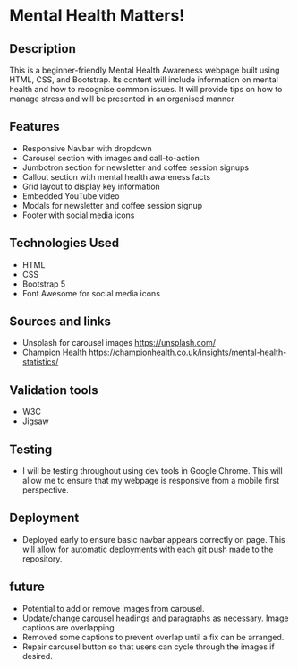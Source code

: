 # Mental Health Matters!

## Description
This is a beginner-friendly Mental Health Awareness webpage built using HTML, CSS, and Bootstrap. Its content will include information on mental health and how to recognise common issues. It will provide tips on how to manage stress and will be presented in an organised manner



## Features
- Responsive Navbar with dropdown
- Carousel section with images and call-to-action
- Jumbotron section for newsletter and coffee session signups
- Callout section with mental health awareness facts
- Grid layout to display key information
- Embedded YouTube video
- Modals for newsletter and coffee session signup
- Footer with social media icons

## Technologies Used
- HTML
- CSS
- Bootstrap 5
- Font Awesome for social media icons

## Sources and links
- Unsplash for carousel images https://unsplash.com/
- Champion Health https://championhealth.co.uk/insights/mental-health-statistics/

## Validation tools
- W3C
- Jigsaw

## Testing
- I will be testing throughout using dev tools in Google Chrome. This will allow me to ensure that my webpage is responsive from a mobile first perspective.

## Deployment
- Deployed early to ensure basic navbar appears correctly on page. This will allow for automatic deployments with each git push made to the repository.

## future
- Potential to add or remove images from carousel.
- Update/change carousel headings and paragraphs as necessary. Image captions are overlapping
- Removed some captions to prevent overlap until a fix can be arranged.
- Repair carousel button so that users can cycle through the images if desired.